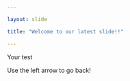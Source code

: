 ```yaml
---

layout: slide

title: "Welcome to our latest slide!!"

---
```


Your test

Use the left arrow to go back!
